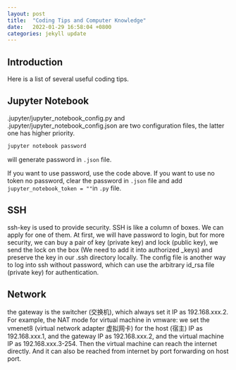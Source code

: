 ```yaml
---
layout: post
title:  "Coding Tips and Computer Knowledge"
date:   2022-01-29 16:58:04 +0800
categories: jekyll update
---
```

## Introduction

Here is a list of several useful coding tips.

## Jupyter Notebook

.jupyter/jupyter_notebook_config.py and .jupyter/jupyter_notebook_config.json are two configuration files, the latter one has higher priority. 

```bash
jupyter notebook password
```

will generate password in `.json` file.

If you want to use password, use the code above. If you want to use no token no password, clear the password in `.json` file and add `jupyter_notebook_token = ""`in `.py` file.



## SSH

ssh-key is used to provide security. SSH is like a column of boxes. We can apply for one of them. At first, we will have password to login, but for more security, we  can buy a pair of key (private key) and lock (public key), we send the lock on the box (We need to add it into authorized _keys) and preserve the key in our .ssh directory locally. The config file is another way to log into ssh without password, which can use the arbitrary id_rsa file (private key) for authentication.



## Network

the gateway is the switcher (交换机), which always set it IP as 192.168.xxx.2. For example, the NAT mode for virtual machine in vmware: we set the vmenet8 (virtual network adapter 虚拟网卡) for the host (宿主) IP as 192.168.xxx.1, and the  gateway IP as 192.168.xxx.2, and the virtual machine IP as 192.168.xxx.3-254. Then the virtual machine can reach the internet directly. And it can also be reached from internet by port forwarding on host port.

